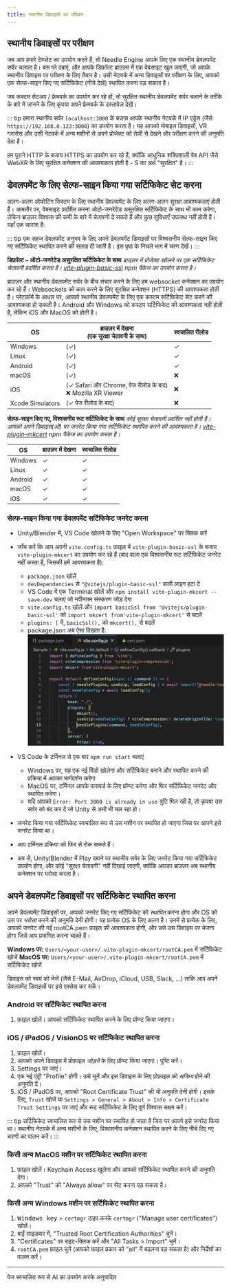 ```yaml
---
title: स्थानीय डिवाइसों पर परीक्षण
---
```


## स्थानीय डिवाइसों पर परीक्षण

जब आप हमारे टेम्प्लेट का उपयोग करते हैं, तो Needle Engine आपके लिए एक स्थानीय डेवलपमेंट सर्वर चलाता है। बस प्ले दबाएं, और आपके डिफ़ॉल्ट ब्राउज़र में एक वेबसाइट खुल जाएगी, जो आपके स्थानीय डिवाइस पर परीक्षण के लिए तैयार है। उसी नेटवर्क में अन्य डिवाइसों पर परीक्षण के लिए, आपको एक सेल्फ-साइन किए गए सर्टिफिकेट (नीचे देखें) स्थापित करना पड़ सकता है।

जब कस्टम सेटअप / फ्रेमवर्क का उपयोग कर रहे हों, तो सुरक्षित स्थानीय डेवलपमेंट सर्वर चलाने के तरीके के बारे में जानने के लिए कृपया अपने फ्रेमवर्क के दस्तावेज़ देखें।

::: tip
हमारा स्थानीय सर्वर `localhost:3000` के बजाय आपके स्थानीय नेटवर्क में IP एड्रेस (जैसे `https://192.168.0.123:3000`) का उपयोग करता है। यह आपको मोबाइल डिवाइसों, VR ग्लासेस और उसी नेटवर्क में अन्य मशीनों से अपने प्रोजेक्ट को तेज़ी से देखने और परीक्षण करने की अनुमति देता है।

हम पुराने HTTP के बजाय HTTPS का उपयोग कर रहे हैं, क्योंकि आधुनिक शक्तिशाली वेब API जैसे WebXR के लिए सुरक्षित कनेक्शन की आवश्यकता होती है - S का अर्थ "सुरक्षित" है।
:::

## डेवलपमेंट के लिए सेल्फ-साइन किया गया सर्टिफिकेट सेट करना

अलग-अलग ऑपरेटिंग सिस्टम के लिए स्थानीय डेवलपमेंट के लिए अलग-अलग सुरक्षा आवश्यकताएं होती हैं। आमतौर पर, वेबसाइट प्रदर्शित करना ऑटो-जनरेटेड असुरक्षित सर्टिफिकेट के साथ भी काम करेगा, लेकिन ब्राउज़र विश्वास की कमी के बारे में चेतावनी दे सकते हैं और कुछ सुविधाएँ उपलब्ध नहीं होती हैं। यहाँ एक सारांश है:

::: tip
एक सहज डेवलपमेंट अनुभव के लिए अपने डेवलपमेंट डिवाइसों पर विश्वसनीय सेल्फ-साइन किए गए सर्टिफिकेट स्थापित करने की सलाह दी जाती है। इस पृष्ठ के निचले भाग में चरण देखें।
:::

**डिफ़ॉल्ट – ऑटो-जनरेटेड असुरक्षित सर्टिफिकेट के साथ**
_ब्राउज़र में प्रोजेक्ट खोलने पर एक सर्टिफिकेट चेतावनी प्रदर्शित करता है।_
_[vite-plugin-basic-ssl](https://github.com/vitejs/vite-plugin-basic-ssl) npm पैकेज का उपयोग करता है।_

ब्राउज़र और स्थानीय डेवलपमेंट सर्वर के बीच संचार करने के लिए हम websocket कनेक्शन का उपयोग कर रहे हैं। Websockets को काम करने के लिए सुरक्षित कनेक्शन (HTTPS) की आवश्यकता होती है। प्लेटफ़ॉर्म के आधार पर, आपको स्थानीय डेवलपमेंट के लिए एक कस्टम सर्टिफिकेट सेट करने की आवश्यकता हो सकती है। Android और Windows को कस्टम सर्टिफिकेट की आवश्यकता नहीं होती है, लेकिन iOS और MacOS को होती है।

| OS | ब्राउज़र में देखना<br/>(एक सुरक्षा चेतावनी के साथ) | स्वचालित रीलोड |
| --- | --- | --- |
| Windows | (✓) | ✓ |
| Linux | (✓) | ✓ |
| Android | (✓) | ✓ |
| macOS | (✓) | ❌ |
| iOS | (✓ Safari और Chrome, पेज रीलोड के बाद)<br/>❌ Mozilla XR Viewer | ❌ |
| Xcode Simulators | (✓ पेज रीलोड के बाद) | ❌ |

**सेल्फ-साइन किए गए, विश्वसनीय रूट सर्टिफिकेट के साथ**
_कोई सुरक्षा चेतावनी प्रदर्शित नहीं होती है। आपको अपने डिवाइस(ओं) पर जनरेट किया गया सर्टिफिकेट स्थापित करने की आवश्यकता है।_
_[vite-plugin-mkcert](https://github.com/liuweiGL/vite-plugin-mkcert) npm पैकेज का उपयोग करता है।_

| OS | ब्राउज़र में देखना | स्वचालित रीलोड |
| --- | --- | --- |
| Windows | ✓ | ✓ |
| Linux | ✓ | ✓ |
| Android | ✓ | ✓ |
| macOS | ✓ | ✓ |
| iOS | ✓ | ✓ |

### सेल्फ-साइन किया गया डेवलपमेंट सर्टिफिकेट जनरेट करना

- Unity/Blender में, VS Code खोलने के लिए "Open Workspace" पर क्लिक करें

- जाँच करें कि आप अपनी `vite.config.ts` फ़ाइल में `vite-plugin-basic-ssl` के बजाय `vite-plugin-mkcert` का उपयोग कर रहे हैं (बाद वाला एक विश्वसनीय रूट सर्टिफिकेट जनरेट नहीं करता है, जिसकी हमें आवश्यकता है):
  - `package.json` खोलें
  - `devDependencies` से `"@vitejs/plugin-basic-ssl"` वाली लाइन हटा दें
  - VS Code में एक Terminal खोलें और `npm install vite-plugin-mkcert --save-dev` चलाएं जो नवीनतम संस्करण जोड़ देगा
  - `vite.config.ts` खोलें और `import basicSsl from '@vitejs/plugin-basic-ssl'` को `import mkcert from'vite-plugin-mkcert'` से बदलें
  - `plugins: [` में, `basicSsl(),` को `mkcert(),` से बदलें
  - package.json अब ऐसा दिखता है:
  ![](/testing/switch-to-mkcert.webp)
- VS Code के टर्मिनल से एक बार `npm run start` चलाएं
  - Windows पर, यह एक नई विंडो खोलेगा और सर्टिफिकेट बनाने और स्थापित करने की प्रक्रिया में आपका मार्गदर्शन करेगा
  - MacOS पर, टर्मिनल आपके पासवर्ड के लिए प्रॉम्प्ट करेगा और फिर सर्टिफिकेट जनरेट और स्थापित करेगा।
  - यदि आपको `Error: Port 3000 is already in use` त्रुटि मिल रही है, तो कृपया उस सर्वर को बंद कर दें जो Unity से अभी भी चल रहा हो।
- जनरेट किया गया सर्टिफिकेट स्वचालित रूप से उस मशीन पर स्थापित हो जाएगा जिस पर आपने इसे जनरेट किया था।
- आप टर्मिनल प्रक्रिया को फिर से रोक सकते हैं।
- अब से, Unity/Blender में Play दबाने पर स्थानीय सर्वर के लिए जनरेट किया गया सर्टिफिकेट उपयोग होगा, और कोई "सुरक्षा चेतावनी" नहीं दिखाई जाएगी, क्योंकि आपका ब्राउज़र अब स्थानीय कनेक्शन पर भरोसा करता है।

## अपने डेवलपमेंट डिवाइसों पर सर्टिफिकेट स्थापित करना

अपने डेवलपमेंट डिवाइसों पर, आपको जनरेट किए गए सर्टिफिकेट को _स्थापित_ करना होगा और OS को उस पर _भरोसा_ करने की अनुमति देनी होगी। यह प्रत्येक OS के लिए अलग है। उनमें से प्रत्येक के लिए, आपको जनरेट की गई rootCA.pem फ़ाइल की आवश्यकता होगी, और उसे उस डिवाइस पर भेजना होगा जिसे आप प्रमाणित करना चाहते हैं।

**Windows पर:** `Users/<your-user>/.vite-plugin-mkcert/rootCA.pem` में सर्टिफिकेट खोजें
**MacOS पर:** `Users/<your-user>/.vite-plugin-mkcert/rootCA.pem` में सर्टिफिकेट खोजें

डिवाइस को स्वयं को भेजें (जैसे E-Mail, AirDrop, iCloud, USB, Slack, ...) ताकि आप अपने डेवलपमेंट डिवाइसों पर इसे एक्सेस कर सकें।

### Android पर सर्टिफिकेट स्थापित करना

1. फ़ाइल खोलें। आपको सर्टिफिकेट स्थापित करने के लिए प्रॉम्प्ट किया जाएगा।

### iOS / iPadOS / VisionOS पर सर्टिफिकेट स्थापित करना
1. फ़ाइल खोलें।
2. आपको अपने डिवाइस में प्रोफ़ाइल _जोड़ने_ के लिए प्रॉम्प्ट किया जाएगा। पुष्टि करें।
3. Settings पर जाएं।
4. एक नई एंट्री "Profile" होगी। उसे चुनें और इस डिवाइस के लिए प्रोफ़ाइल को _सक्रिय_ होने की अनुमति दें।
5. iOS / iPadOS पर, आपको "Root Certificate Trust" की भी अनुमति देनी होगी। इसके लिए, `Trust` खोजें या `Settings > General > About > Info > Certificate Trust Settings` पर जाएं और रूट सर्टिफिकेट के लिए पूर्ण विश्वास सक्षम करें।

::: tip
सर्टिफिकेट स्वचालित रूप से उस मशीन पर स्थापित हो जाता है जिस पर आपने इसे जनरेट किया था। स्थानीय नेटवर्क में अन्य मशीनों के लिए, विश्वसनीय कनेक्शन स्थापित करने के लिए नीचे दिए गए चरणों का पालन करें।
:::

### किसी अन्य MacOS मशीन पर सर्टिफिकेट स्थापित करना
1. फ़ाइल खोलें। Keychain Access खुलेगा और आपको सर्टिफिकेट स्थापित करने की अनुमति देगा।
2. आपको "Trust" को "Always allow" पर सेट करना पड़ सकता है।

### किसी अन्य Windows मशीन पर सर्टिफिकेट स्थापित करना
1. <kbd>Windows key</kbd> + `certmgr` टाइप करके `certmgr` ("Manage user certificates") खोलें।
2. बाईं साइडबार में, "Trusted Root Certification Authorities" चुनें।
3. "Certificates" पर राइट-क्लिक करें और "All Tasks > Import" चुनें।
4. `rootCA.pem` फ़ाइल चुनें (आपको फ़ाइल प्रकार को "all" में बदलना पड़ सकता है) और निर्देशों का पालन करें।

---
पेज स्वचालित रूप से AI का उपयोग करके अनुवादित